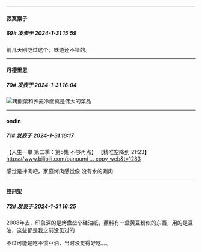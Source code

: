 
*****

####  寂寞猴子  
##### 69#       发表于 2024-1-31 15:59

前几天刚吃过这个，味道还不错的。


*****

####  丹德里恩  
##### 70#       发表于 2024-1-31 16:04

<img src="https://static.saraba1st.com/image/smiley/face2017/056.gif" referrerpolicy="no-referrer">烤酸菜和荞麦冷面真是伟大的菜品


*****

####  ondin  
##### 71#       发表于 2024-1-31 16:17

【人生一串 第二季：第5集 不够再点】 【精准空降到 21:23】 [https://www.bilibili.com/bangumi ... copy_web&amp;t=1283](https://www.bilibili.com/bangumi/play/ep280019/?share_source=copy_web&amp;t=1283)

感觉是拌肉吧，家庭烤肉感觉像 没有水的涮肉


*****

####  绞刑架  
##### 72#       发表于 2024-1-31 16:25

2008年去，印象深的是烤盘垫个硅油纸，蘸料有一盘黄豆粉似的东西，用的是豆油，这些都是我之前没见过的

不过可能是吃不惯豆油，当时没觉得好吃。。。


